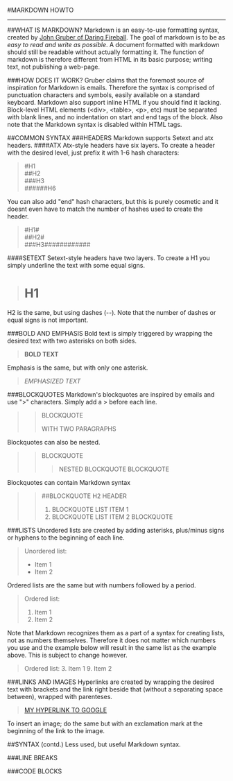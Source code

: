 #MARKDOWN HOWTO
***
##WHAT IS MARKDOWN?
Markdown is an easy-to-use formatting syntax, created by [John Gruber of Daring Fireball](http://daringfireball.net/projects/markdown/syntax).
The goal of markdown is to be as *easy to read and write as possible*. A document formatted with
markdown should still be readable without actually formatting it. The function of markdown is
therefore different from HTML in its basic purpose; writing text, not publishing a web-page.

###HOW DOES IT WORK?
Gruber claims that the foremost source of inspiration for Markdown is emails. Therefore the syntax
is comprised of punctuation characters and symbols, easily available on a standard keyboard.
Markdown also support inline HTML if you should find it lacking. Block-level HTML elements (\<div>,
\<table>, \<p>, etc) must be separated with blank lines, and no indentation on start and end tags
of the block. Also note that the Markdown syntax is disabled within HTML tags.

##COMMON SYNTAX
###HEADERS
Markdown supports Setext and atx headers.
####ATX
Atx-style headers have six layers. To create a header with the desired level, just prefix it with 
1-6 hash characters:
>	#H1  
>	##H2  
>	###H3  
>	######H6  

You can also add "end" hash characters, but this is purely cosmetic and it doesnt even have to
match the number of hashes used to create the header.
>	#H1#  
>	##H2#  
>	###H3############  

####SETEXT
Setext-style headers have two layers. To create a H1 you simply underline the text with
some equal signs.
>	H1  
>	=====  

H2 is the same, but using dashes (--). Note that the number of dashes or equal signs is not important.

###BOLD AND EMPHASIS
Bold text is simply triggered by wrapping the desired text with two asterisks on both sides.
>	**BOLD TEXT**

Emphasis is the same, but with only one asterisk.
>	*EMPHASIZED TEXT*

###BLOCKQUOTES
Markdown's blockquotes are inspired by emails and use ">" characters. Simply add a > before each
line.
>	> BLOCKQUOTE
>	>
>	> WITH TWO PARAGRAPHS

Blockquotes can also be nested.
>	> BLOCKQUOTE
>	> > NESTED BLOCKQUOTE
>	> BLOCKQUOTE

Blockquotes can contain Markdown syntax
>	> ##BLOCKQUOTE H2 HEADER
>	>
>	> 1. BLOCKQUOTE LIST ITEM 1
>	> 2. BLOCKQUOTE LIST ITEM 2
>	> BLOCKQUOTE

###LISTS
Unordered lists are created by adding asterisks, plus/minus signs or hyphens to the beginning of 
each line.
>	Unordered list:
>	- Item 1
>	- Item 2

Ordered lists are the same but with numbers followed by a period.
>	Ordered list:
>	1. Item 1
>	2. Item 2

Note that Markdown recognizes them as a part of a syntax for creating lists, not as numbers
themselves. Therefore it does not matter which numbers you use and the example below will result
in the same list as the example above. This is subject to change however.
>	Ordered list:
>	3. Item 1
>	9. Item 2

###LINKS AND IMAGES
Hyperlinks are created by wrapping the desired text with brackets and the link right beside that
(without a separating space between), wrapped with parenteses.
>	[MY HYPERLINK TO GOOGLE](www.google.com)

To insert an image; do the same but with an exclamation mark at the beginning of the link to the 
image.

##SYNTAX (contd.)
Less used, but useful Markdown syntax.

###LINE BREAKS

###CODE BLOCKS

